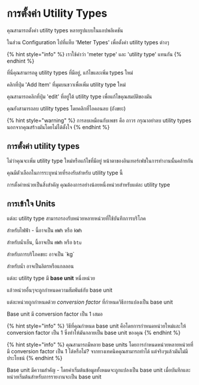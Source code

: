 # การตั้งค่า Utility Types

คุณสามารถตั้งค่า utility types หลายรูปแบบในแอปพลิเคชัน

ในส่วน Configuration ไปที่แท็บ 'Meter Types' เพื่อตั้งค่า utility types ต่างๆ

{% hint style="info" %}
เราใช้คำว่า 'meter type' และ 'utility type' แทนกัน
{% endhint %}

ที่นี่คุณสามารถดู utility types ที่มีอยู่, แก้ไขและเพิ่ม types ใหม่

คลิกที่ปุ่ม 'Add Item' ที่มุมบนขวาเพื่อเพิ่ม utility type ใหม่

คุณสามารถคลิกที่ปุ่ม 'edit' ที่อยู่ใต้ utility type เพื่อแก้ไขคุณสมบัติของมัน

คุณยังสามารถลบ utility types โดยคลิกที่ไอคอนลบ (ถังขยะ)

{% hint style="warning" %}
การลบเหมือนกับเพชร คือ ถาวร กรุณาอย่าลบ utility types นอกจากคุณสร้างมันโดยไม่ได้ตั้งใจ
{% endhint %}



## การตั้งค่า utility types

ไม่ว่าคุณจะเพิ่ม utility type ใหม่หรือแก้ไขที่มีอยู่ หน้าตาของอินเทอร์เฟซในการทำงานนั้นคล้ายกัน

คุณมีตัวเลือกในการระบุหน่วยที่รองรับสำหรับ utility type นี้

การตั้งค่าหน่วยเป็นสิ่งสำคัญ คุณต้องการอย่างน้อยหนึ่งหน่วยสำหรับแต่ละ utility type



## การเข้าใจ Units

แต่ละ utility type สามารถรองรับหน่วยหลายหน่วยที่ใช้บันทึกการบริโภค

สำหรับไฟฟ้า - นี้อาจเป็น `mWh` หรือ `kWh`

สำหรับน้ำเย็น, นี้อาจเป็น `mWh` หรือ `btu`

สำหรับการบริโภคขยะ อาจเป็น \`kg\`

สำหรับน้ำ อาจเป็นลิตรหรือแกลลอน

แต่ละ utility type มี **base unit** หนึ่งหน่วย

แล้วหน่วยอื่นๆจะถูกกำหนดความสัมพันธ์กับ base unit

แต่ละหน่วยถูกกำหนดด้วย _conversion factor_ ที่กำหนดวิธีการแปลงเป็น base unit

Base unit มี conversion factor เป็น 1 เสมอ

{% hint style="info" %}
วิธีที่คุณกำหนด base unit คือโดยการกำหนดหน่วยใหม่และให้ conversion factor เป็น 1 ซึ่งทำให้มันกลายเป็น base unit ของคุณ
{% endhint %}

{% hint style="info" %}
คุณสามารถมีหลาย base units โดยการกำหนดหน่วยหลายหน่วยที่มี conversion factor เป็น 1 ได้หรือไม่? จากทางเทคนิคคุณสามารถทำได้ แต่จริงๆแล้วมันไม่มีประโยชน์
{% endhint %}



Base unit มีความสำคัญ - โดยค่าเริ่มต้นข้อมูลทั้งหมดจะถูกแปลงเป็น base unit เมื่อบันทึกและหน่วยเริ่มต้นสำหรับการรายงานจะเป็น base unit